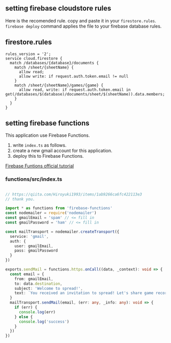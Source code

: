 ## setting firebase cloudstore rules
Here is the recomended rule. copy and paste it in your `firestore.rules`.  `firebase deploy` command applies the file to your firebase database rules.


## firestore.rules
```
rules_version = '2';
service cloud.firestore {
  match /databases/{database}/documents {
    match /sheet/{sheetName} {
      allow read;
      allow write: if request.auth.token.email != null
    }
    match /sheet/{sheetName}/games/{game} {
      allow read, write: if request.auth.token.email in get(/databases/$(database)/documents/sheet/$(sheetName)).data.members;
    }
  }
}
```

## setting firebase functions 
This application use Firebase Functions.

1. write `index.ts` as follows.
2. create a new gmail account for this application.
3. deploy this to Firebase Functions.

[Firebase Funtions official tutorial](https://firebase.google.com/docs/functions/get-started?hl=ja#review_complete_sample_code)

### functions/src/index.ts
```typescript

// https://qiita.com/Hiroyuki1993/items/1ab9266ca6fc422113e3
// thank you.

import * as functions from 'firebase-functions'
const nodemailer = require('nodemailer')
const gmailEmail = 'spam' // <= fill in
const gmailPassword = 'ham' // <= fill in

const mailTransport = nodemailer.createTransport({
  service: 'gmail',
  auth: {
    user: gmailEmail,
    pass: gmailPassword
  }
})

exports.sendMail = functions.https.onCall((data, _context): void => {
  const email = {
    from: gmailEmail,
    to: data.destination,
    subject: 'Welcome to spread!',
    text: `You received an invitation to spread! Let's share game records with your team. Here is the sheet url: ${data.url}`
  }
  mailTransport.sendMail(email, (err: any, _info: any): void => {
    if (err) {
      console.log(err)
    } else {
      console.log('success')
    }
  })
})


```
